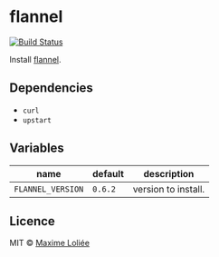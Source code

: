 # flannel

[![Build Status](https://travis-ci.org/loliee/install-scripts.svg?branch=master)](https://travis-ci.org/loliee/install-scripts)

Install [flannel](https://github.com/coreos/flannel).

## Dependencies

- `curl`
- `upstart`

## Variables

name             | default   | description
-----------------|-----------|----------------------------------
`FLANNEL_VERSION` | `0.6.2` | version to install.

## Licence

MIT © [Maxime Loliée](https://github.com/loliee/)
